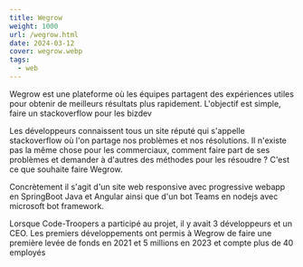 ```yaml
---
title: Wegrow
weight: 1000
url: /wegrow.html
date: 2024-03-12
cover: wegrow.webp
tags:
  - web
---
```

Wegrow est une plateforme où les équipes partagent des expériences utiles pour obtenir de meilleurs résultats plus rapidement. L'objectif est simple, faire un stackoverflow pour les bizdev

<!--more-->

Les développeurs connaissent tous un site réputé qui s'appelle stackoverflow où l'on partage nos problèmes et nos résolutions. Il n'existe pas la même chose pour les commerciaux, comment faire part de ses problèmes et demander à d'autres des méthodes pour les résoudre ? C'est ce que souhaite faire Wegrow.

Concrètement il s'agit d'un site web responsive avec progressive webapp en SpringBoot Java et Angular ainsi que d'un bot Teams en nodejs avec microsoft bot framework.

Lorsque Code-Troopers a participé au projet, il y avait 3 développeurs et un CEO. Les premiers développements ont permis à Wegrow de faire une première levée de fonds en 2021 et 5 millions en 2023 et compte plus de 40 employés
